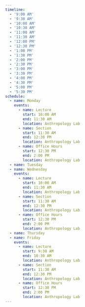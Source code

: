 ```yaml
---
timeline:
  - '9:00 AM'
  - '9:30 AM'
  - '10:00 AM'
  - '10:30 AM'
  - '11:00 AM'
  - '11:30 AM'
  - '12:00 PM'
  - '12:30 PM'
  - '1:00 PM'
  - '1:30 PM'
  - '2:00 PM'
  - '2:30 PM'
  - '3:00 PM'
  - '3:30 PM'
  - '4:00 PM'
  - '4:30 PM'
  - '5:00 PM'
  - '5:30 PM'
schedule:
  - name: Monday
    events:
      - name: Lecture
        start: 10:00 AM
        end: 11:30 AM
        location: Anthropology Lab
      - name: Section
        start: 11:30 AM
        end: 12:30 PM
        location: Anthropology Lab
      - name: Office Hours
        start: 12:30 PM
        end: 2:00 PM
        location: Anthropology Lab
  - name: Tuesday
  - name: Wednesday
    events:
      - name: Lecture
        start: 10:00 AM
        end: 11:30 AM
        location: Anthropology Lab
      - name: Section
        start: 11:30 AM
        end: 12:30 PM
        location: Anthropology Lab
      - name: Office Hours
        start: 12:30 PM
        end: 2:00 PM
        location: Anthropology Lab
  - name: Thursday
  - name: Friday
    events:
      - name: Lecture
        start: 9:30 AM
        end: 10:30 AM
        location: Anthropology Lab
      - name: Section
        start: 11:30 AM
        end: 12:30 PM
        location: Anthropology Lab
      - name: Office Hours
        start: 12:30 PM
        end: 2:00 PM
        location: Anthropology Lab
---
```


